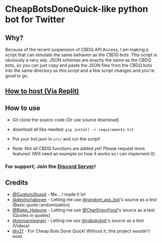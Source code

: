 # CheapBotsDoneQuick-like python bot for Twitter

## Why? 

Because of the recent suspension of CBDQ API Access, I am making a script that can simulate the same behavior as the CBDQ bots. This script is obviously a very wip. JSON schemas are exactly the same as the CBDQ bots, so you can just copy and paste the JSON files from the CBDQ bots into the same directory as this script and a few script changes and you're good to go.

## [How to host (Via Replit)](host.md)

## How to use
- Git clone the source code (Or use source download)
- download all libs needed: `pip install -r requirements.txt`
- Put your bot.json in `src/` and run the script!

- Note: Not all CBDQ functions are added yet! Please request more features! (Will need an example on how it works so i can implement it)

### For support; Join the [Discord Server](https://discord.com/invite/ehY5gMMPW8)!

## Credits
- [@GuglioIsStupid](https://twitter.com/GuglioIs2Stupid) - Me... I made it lol
- [@devinchaboyer](https://twitter.com/devinchaboyer) - Letting me use [@random_ass_bot](https://twitter.com/random_ass_bot)'s source as a test (Basic quote randomization)
- [@Blake_Hatsune](https://twitter.com/Blake_Hatsune) - Letting me use [@CharEnjoyFood](https://twitter.com/CharEnjoyFood)'s source as a test (Quotes in quotes)
- [@zeroarmsgrani](https://twitter.com/zeroarmsgrani) - Letting me use [@robokybot](https://twitter.com/robokybot)'s source as a test (Videos)
- [@v21](https://twitter.com/v21) - For Cheap Bots Done Quick! Without it, this project wouldn't exist
